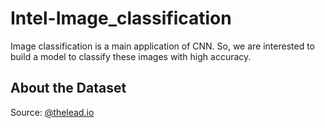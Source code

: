 # Intel-Image_classification
Image classification is a main application of CNN. So, we are interested to build a model to classify these images with high accuracy.

## About the Dataset
Source: [@thelead.io](https://www.kaggle.com/puneet6060/intel-image-classification)
